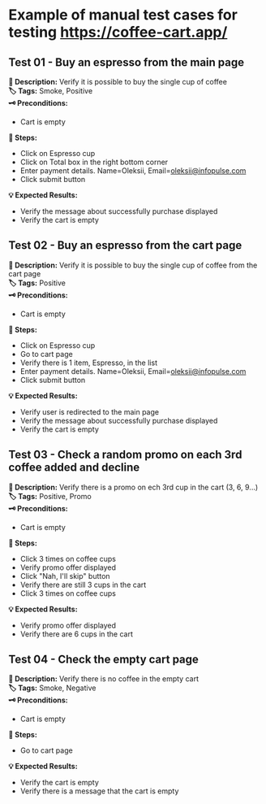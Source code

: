 # Example of manual test cases for testing https://coffee-cart.app/

## Test 01 - Buy an espresso from the main page
**📃 Description:** Verify it is possible to buy the single cup of coffee  
**🏷️ Tags:** Smoke, Positive  
**🗝️ Preconditions:**
- Cart is empty

**👣 Steps:**
- Click on Espresso cup
- Click on Total box in the right bottom corner
- Enter payment details. Name=Oleksii, Email=oleksii@infopulse.com
- Click submit button

**💡 Expected Results:**
- Verify the message about successfully purchase displayed
- Verify the cart is empty

## Test 02 - Buy an espresso from the cart page
**📃 Description:** Verify it is possible to buy the single cup of coffee from the cart page  
**🏷️ Tags:** Positive  
**🗝️ Preconditions:**
- Cart is empty

**👣 Steps:**
- Click on Espresso cup
- Go to cart page
- Verify there is 1 item, Espresso, in the list
- Enter payment details. Name=Oleksii, Email=oleksii@infopulse.com
- Click submit button 

**💡 Expected Results:**
- Verify user is redirected to the main page
- Verify the message about successfully purchase displayed
- Verify the cart is empty

## Test 03 - Check a random promo on each 3rd coffee added and decline
**📃 Description:** Verify there is a promo on ech 3rd cup in the cart (3, 6, 9...)  
**🏷️ Tags:** Positive, Promo   
**🗝️ Preconditions:**
- Cart is empty

**👣 Steps:**
- Click 3 times on coffee cups
- Verify promo offer displayed
- Click "Nah, I'll skip" button
- Verify there are still 3 cups in the cart
- Click 3 times on coffee cups

**💡 Expected Results:**
- Verify promo offer displayed
- Verify there are 6 cups in the cart

## Test 04 - Check the empty cart page
**📃 Description:** Verify there is no coffee in the empty cart  
**🏷️ Tags:** Smoke, Negative  
**🗝️ Preconditions:**
- Cart is empty

**👣 Steps:**
- Go to cart page

**💡 Expected Results:**
- Verify the cart is empty
- Verify there is a message that the cart is empty
